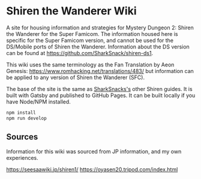 # Shiren the Wanderer Wiki

A site for housing information and strategies for Mystery Dungeon 2: Shiren the
Wanderer for the Super Famicom. The information housed here is specific for the
Super Famicom version, and cannot be used for the DS/Mobile ports of Shiren the
Wanderer. Information about the DS version can be found at <https://github.com/SharkSnack/shiren-ds1>.

This wiki uses the same terminology as the Fan Translation by Aeon Genesis: <https://www.romhacking.net/translations/483/>
but information can be applied to any version of Shiren the Wanderer (SFC).

The base of the site is the same as [SharkSnacks's](https://github.com/SharkSnack)
other Shiren guides. It is built with Gatsby and published to GitHub Pages. It can
be built locally if you have Node/NPM installed.

```sh
npm install
npm run develop
```

## Sources

Information for this wiki was sourced from JP information, and my own experiences.

<https://seesaawiki.jp/shiren1/>
<https://oyasen20.tripod.com/index.html>
